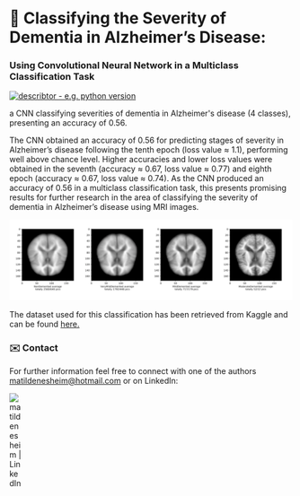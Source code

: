 # 🧠 Classifying the Severity of Dementia in Alzheimer’s Disease:
### Using Convolutional Neural Network in a Multiclass Classification Task
[![describtor - e.g. python version](https://img.shields.io/badge/Python%20Version->=3.6-blue)](www.desired_reference.com)

a CNN classifying severities of dementia in Alzheimer's disease (4 classes), presenting an accuracy of 0.56.

The CNN obtained an accuracy of 0.56 for predicting stages of severity in Alzheimer’s disease following the tenth epoch (loss value ≈ 1.1), performing well above chance level. Higher accuracies and lower loss values were obtained in the seventh (accuracy ≈ 0.67, loss value ≈ 0.77) and eighth epoch (accuracy ≈ 0.67, loss value ≈ 0.74).
As the CNN produced an accuracy of 0.56 in a multiclass classification task, this presents promising results for further research in the area of classifying the severity of dementia in Alzheimer’s disease using MRI images.

<div align="center"><img src="img/dementia.png"/></div>
 
The dataset used for this classification has been retrieved from Kaggle and can be found [here.](https://www.kaggle.com/tourist55/alzheimers-dataset-4-class-of-images)

### ✉️ Contact
For further information feel free to connect with one of the authors [matildenesheim@hotmail.com](mailto:matildenesheim@hotmail.com?subject=[GitHub]%20TIBA) or on LinkedIn:

[<img align="left" alt="matildenesheim | LinkedIn" width="22px" src="https://cdn.jsdelivr.net/npm/simple-icons@v3/icons/linkedin.svg" />][linkedin]

<br />

</details>

[linkedin]: https://www.linkedin.com/in/matildenesheim
